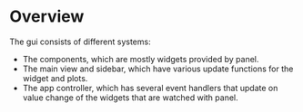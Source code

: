 # Overview

The gui consists of different systems:

- The components, which are mostly widgets provided by panel.
- The main view and sidebar, which have various update functions for the widget and plots.
- The app controller, which has several event handlers that update on value change of the widgets that are watched with panel.
